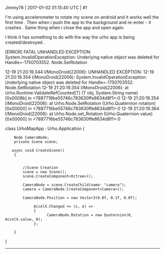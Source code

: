 Jimmy78 | 2017-01-02 01:15:40 UTC | #1

I'm using accelerometer to rotate my scene on android and it works well the first time . 
Then when i push the app to the background and re-enter - it crashes . Same thing when i close the app and open again.

I think it has something to do with the way the urho app is being created/destroyed .

[ERROR] FATAL UNHANDLED EXCEPTION: System.InvalidOperationException: Underlying native object was deleted for Handle=-1750703552. Node.SetRotation

12-19 21:20:19.344 I/MonoDroid(22006): UNHANDLED EXCEPTION:
12-19 21:20:19.354 I/MonoDroid(22006): System.InvalidOperationException: Underlying native object was deleted for Handle=-1750703552. Node.SetRotation
12-19 21:20:19.354 I/MonoDroid(22006):   at Urho.Runtime.ValidateRefCounted[T] (T obj, System.String name) [0x0008b] in <7887716be55746c783630ffe8634d8f1>:0 
12-19 21:20:19.354 I/MonoDroid(22006):   at Urho.Node.SetRotation (Urho.Quaternion rotation) [0x00000] in <7887716be55746c783630ffe8634d8f1>:0 
12-19 21:20:19.364 I/MonoDroid(22006):   at Urho.Node.set_Rotation (Urho.Quaternion value) [0x00000] in <7887716be55746c783630ffe8634d8f1>:0 

class UrhoMapApp : Urho.Application {


        Node CameraNode;
        private Scene scene;

       async void CreateScene()
        {


            //Scene Creation 
            scene = new Scene();
            scene.CreateComponent<Octree>();

            CameraNode = scene.CreateChild(name: "camera");
            camera = CameraNode.CreateComponent<Camera>();

            CameraNode.Position = new Vector3(0.0f, 0.1f, 0.0f);

                 AccelX.Changed += (s, e) =>
                 {
                       CameraNode.Rotation = new Quaternion(0, AccelX.value, 0);
                 };

        }

}

-------------------------

